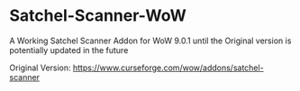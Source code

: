 # Satchel-Scanner-WoW
A Working Satchel Scanner Addon for WoW 9.0.1 until the Original version is potentially updated in the future

Original Version: https://www.curseforge.com/wow/addons/satchel-scanner
